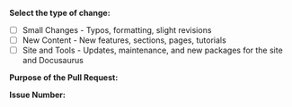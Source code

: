 **Select the type of change:**
<!-- What types of changes does your code introduce? Put an `x` in all the boxes that apply: -->
- [ ] Small Changes - Typos, formatting, slight revisions
- [ ] New Content - New features, sections, pages, tutorials
- [ ] Site and Tools - Updates, maintenance, and new packages for the site and Docusaurus

**Purpose of the Pull Request:**
<!-- Describe what the PR fixes or adds. -->

**Issue Number:** 
<!-- Post the issue or ticket number addressed by the PR. -->
